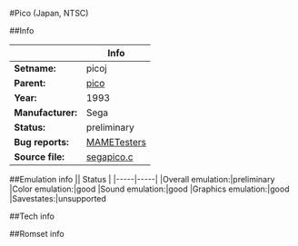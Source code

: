 #Pico (Japan, NTSC)

##Info

||Info|
|-----|-----|
|**Setname:**|picoj
|**Parent:**|[pico](pico.md)
|**Year:**|1993
|**Manufacturer:**|Sega
|**Status:**|preliminary
|**Bug reports:**|[MAMETesters](http://mametesters.org/view_all_set.php?type=1&temporary=y&search=segapico.c)
|**Source file:**|[segapico.c](https://github.com/mamedev/mame/blob/master/src/mess/drivers/segapico.c)

##Emulation info
|| Status |
|-----|-----|
|Overall emulation:|preliminary
|Color emulation:|good
|Sound emulation:|good
|Graphics emulation:|good
|Savestates:|unsupported

##Tech info

##Romset info

<!--- START OF EDITED COMMENT DO NOT TOUCH TEXT ABOVE-->
